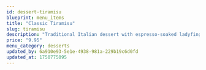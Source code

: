 ```yaml
---
id: dessert-tiramisu
blueprint: menu_items
title: "Classic Tiramisu"
slug: tiramisu
description: "Traditional Italian dessert with espresso-soaked ladyfingers and mascarpone"
price: "9.95"
menu_category: desserts
updated_by: 6a910e93-5e1e-4938-981a-229b19c6d0fd
updated_at: 1750775095
---
```

